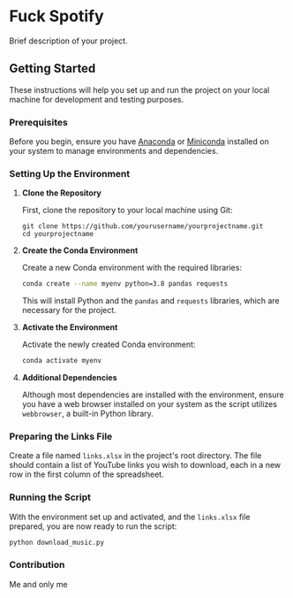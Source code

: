 # Fuck Spotify

Brief description of your project.

## Getting Started

These instructions will help you set up and run the project on your local machine for development and testing purposes.

### Prerequisites

Before you begin, ensure you have [Anaconda](https://www.anaconda.com/products/individual) or [Miniconda](https://docs.conda.io/en/latest/miniconda.html) installed on your system to manage environments and dependencies.

### Setting Up the Environment

1. **Clone the Repository**

    First, clone the repository to your local machine using Git:

    ```
    git clone https://github.com/yourusername/yourprojectname.git
    cd yourprojectname
    ```

2. **Create the Conda Environment**

    Create a new Conda environment with the required libraries:

    ```bash
    conda create --name myenv python=3.8 pandas requests
    ```

    This will install Python and the `pandas` and `requests` libraries, which are necessary for the project.

3. **Activate the Environment**

    Activate the newly created Conda environment:

    ```bash
    conda activate myenv
    ```

4. **Additional Dependencies**

    Although most dependencies are installed with the environment, ensure you have a web browser installed on your system as the script utilizes `webbrowser`, a built-in Python library.

### Preparing the Links File

Create a file named `links.xlsx` in the project's root directory. The file should contain a list of YouTube links you wish to download, each in a new row in the first column of the spreadsheet.

### Running the Script

With the environment set up and activated, and the `links.xlsx` file prepared, you are now ready to run the script:

```bash
python download_music.py
```

### Contribution

Me and only me
